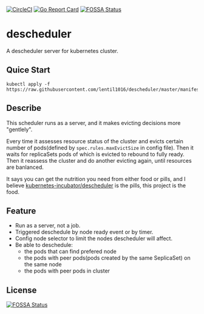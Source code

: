 [![CircleCI](https://circleci.com/gh/lentil1016/descheduler.svg?style=svg)](https://circleci.com/gh/lentil1016/descheduler) [![Go Report Card](https://goreportcard.com/badge/github.com/lentil1016/descheduler)](https://goreportcard.com/report/github.com/lentil1016/descheduler)
[![FOSSA Status](https://app.fossa.io/api/projects/git%2Bgithub.com%2Flentil1016%2Fdescheduler.svg?type=shield)](https://app.fossa.io/projects/git%2Bgithub.com%2Flentil1016%2Fdescheduler?ref=badge_shield)

# descheduler
A descheduler server for kubernetes cluster.

## Quice Start

```
kubectl apply -f https://raw.githubusercontent.com/lentil1016/descheduler/master/manifest.yaml
```

## Describe

This scheduler runs as a server, and it makes evicting decisions more "gentlely".

Every time it assesses resource status of the cluster and evicts certain number of pods(defined by `spec.rules.maxEvictSize` in config file). Then it waits for replicaSets pods of which is evicted to rebound to fully ready. Then it reassess the cluster and do another evicting again, until resources are banlanced.

It says you can get the nutrition you need from either food or pills, and I believe [kubernetes-incubator/descheduler](https://github.com/kubernetes-incubator/descheduler) is the pills, this project is the food.

## Feature

- Run as a server, not a job.
- Triggered deschedule by node ready event or by timer.
- Config node selector to limit the nodes descheduler will affect.
- Be able to deschedule:
  - the pods that can find prefered node
  - the pods with peer pods(pods created by the same SeplicaSet) on the same node
  - the pods with peer pods in cluster


## License
[![FOSSA Status](https://app.fossa.io/api/projects/git%2Bgithub.com%2Flentil1016%2Fdescheduler.svg?type=large)](https://app.fossa.io/projects/git%2Bgithub.com%2Flentil1016%2Fdescheduler?ref=badge_large)